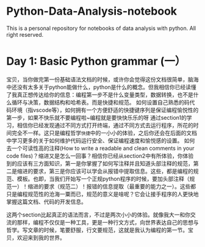 # Python-Data-Analysis-notebook
This is a personal repository for notebooks of data analysis with python. All right reserved.

# Day 1: Basic Python grammar (一）

宝贝，当你做完第一份基础语法文档的时候，或许你会觉得这份文档很简单，脑海中还没有太多关于python能做什么，python是什么的概念。但我相信你已经读懂了我真正想传达给你的信息：编程第一步不是什么变量类型，数据转换，也不是什么循环与决策，数据结构和哈希表。而是快捷和规范。
如何设置自己熟悉的码代码环境（指vscode等），如何拥有一个方便舒适的快捷键序列是保证编程愉悦性的第一步，如果不快乐就不要编程啦~编程就是要快快乐乐的呀
通过section1的学习，相信你已经发现通过不同方式打开终端，通过不同方式去运行程序，所花的时间完全不一样。这只是编程哲学`快捷`中的一小小的体验，之后你还会在后面的文档中学习更多的关于如何维护代码运行安全、保证编程速度和愉悦感的设置。
如何去一个可读性高的注释(How to write a readable and clean comments in your code files)？缩进又是怎么一回事？相信你已经从section2中有所体验，你体验到的应该有三方面知识，第一是你掌握了如何写注释并且知道头部注释的规范，第二是缩进的要求，第三是你应该可以学会从报错中提取信息。这些，都是编程的规范、模板。也即，当我们开始写一个正规python程序的时候，要加头部注释（规范一）！缩进的要求（规范二）！报错的信息提取（最重要的能力之一）。这些都只是编程规范性的沧海一粟而已，规范的意义是啥呢？它会让接手程序的人更快地掌握这篇文档、代码的开发信息。

这两个section比起真正的语法而言，不过是两次小小的体验。就像我大一和你交流的那样，编程不仅仅是一种工具，更是一种行文方式，向世界表达自己的思想与哲学。写文章的时候，笔要舒服，行文要规范，这就是我认为编程的第一节。宝贝，欢迎来到我的世界。
